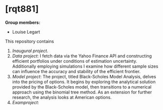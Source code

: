 # \[rqt881\]

**Group members:**
- Louise Legart

This repository contains  
1. *Inaugural project*. 
2. *Data project*: I fetch data via the Yahoo Finance API and constructing efficient portfolios under conditions of estimation uncertainty. Additionally employing simulations I examine how different sample sizes can influence the accuracy and stability of the efficient frontier.
3. *Model project*: The project, titled Black-Scholes Model Analysis, delves into the pricing of options. It begins by exploring the analytical solution provided by the Black-Scholes model, then transitions to a numerical approach using the binomial tree method. As an extension for further research, the analysis looks at American options.
4. *Examproject*:


